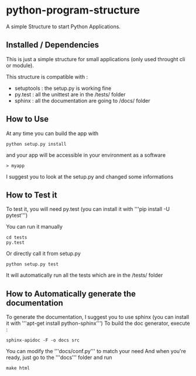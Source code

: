 python-program-structure
========================

A simple Structure to start Python Applications.

Installed / Dependencies
-------------------------------------------

This is just a simple structure for small applications (only used throught cli or module).

This structure is compatible with :
 * setuptools : the setup.py is working fine
 * py.test : all the unittest are in the /tests/ folder
 * sphinx : all the documentation are going to /docs/ folder

How to Use
-------------------------------------------

At any time you can build the app with

    python setup.py install

and your app will be accessible in your environment as a software

    > myapp

I suggest you to look at the setup.py and changed some informations

How to Test it
-------------------------------------------

To test it, you will need py.test (you can install it with '''pip install -U pytest''')

You can run it manually

    cd tests
    py.test

Or directly call it from setup.py

    python setup.py test

It will automatically run all the tests which are in the /tests/ folder

How to Automatically generate the documentation
-------------------------------------------

To generate the documentation, I suggest you to use sphinx (you can install it with '''apt-get install python-sphinx''')
To build the doc generator, execute :

    sphinx-apidoc -F -o docs src

You can modify the '''docs/conf.py''' to match your need
And when you're ready, just go to the '''docs''' folder and run

    make html